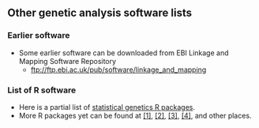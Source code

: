 ## Other genetic analysis software lists

### Earlier software
* Some earlier software can be downloaded from EBI Linkage and Mapping Software Repository
  * ftp://ftp.ebi.ac.uk/pub/software/linkage_and_mapping

### List of R software
* Here is a partial list of [statistical genetics R packages](http://cran.r-project.org/web/views/Genetics.html).
* More R packages yet can be found at [[1]](http://www.mrc-epid.cam.ac.uk/~jinghua.zhao/r-genetics.htm), [[2]](http://mayoresearch.mayo.edu/mayo/research/schaid_lab/software.cfm), [[3]](http://wpicr.wpic.pitt.edu/WPICCompGen/software.htm), [[4]](http://www-gene.cimr.cam.ac.uk/clayton/software/), and other places.
